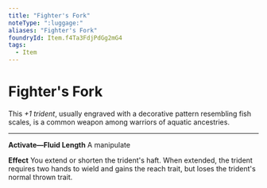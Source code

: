 ```yaml
---
title: "Fighter's Fork"
noteType: ":luggage:"
aliases: "Fighter's Fork"
foundryId: Item.f4Ta3FdjPdGg2mG4
tags:
  - Item
---
```


# Fighter's Fork

This _+1 trident_, usually engraved with a decorative pattern resembling fish scales, is a common weapon among warriors of aquatic ancestries.

* * *

**Activate—Fluid Length** A manipulate

**Effect** You extend or shorten the trident's haft. When extended, the trident requires two hands to wield and gains the reach trait, but loses the trident's normal thrown trait.
